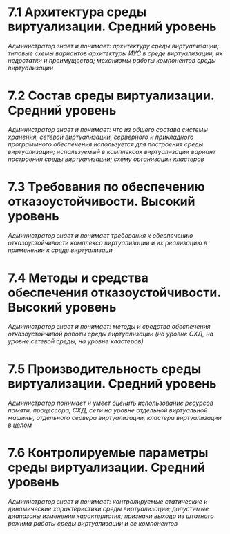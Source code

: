 # **7.1 Архитектура среды виртуализации. Средний уровень**

*Администратор знает и понимает:
архитектуру среды виртуализации;
типовые схемы вариантов архитектуры ИУС в среде виртуализации, их недостатки и преимущества;
механизмы работы компонентов среды виртуализации*
#

# **7.2 Состав среды виртуализации. Средний уровень**

*Администратор знает и понимает:
что из общего состава системы хранения, сетевой виртуализации, серверного и прикладного программного обеспечения используется для построения среды виртуализации;
используемый в комплексах виртуализации вариант построения среды виртуализации;
схему организации кластеров*
#

# **7.3 Требования по обеспечению отказоустойчивости. Высокий уровень**

*Администратор знает и понимает требования к обеспечению отказоустойчивости комплекса виртуализации и их реализацию в применении к среде виртуализаци*
#

# **7.4 Методы и средства обеспечения отказоустойчивости. Высокий уровень**

*Администратор знает и понимает:
методы и средства обеспечения отказоустойчивой работы среды виртуализации (на уровне СХД, на уровне сетевой среды, на уровне кластеров)*
#

# **7.5 Производительность среды виртуализации. Средний уровень**

*Администратор понимает и умеет оценить использование ресурсов памяти, процессора, СХД, сети на уровне отдельной виртуальной машины,
отдельного сервера виртуализации, кластера виртуализации в целом*
#

# **7.6 Контролируемые параметры среды виртуализации. Средний уровень**

*Администратор знает и понимает:
контролируемые статические и динамические характеристики среды виртуализации;
допустимые диапазоны изменения характеристик;
признаки выхода из штатного режима работы среды виртуализации и ее компонентов*
#

